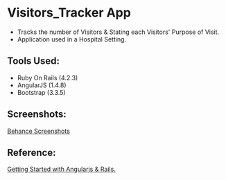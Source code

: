 # Visitors_Tracker App

- Tracks the number of Visitors & Stating each Visitors' Purpose of Visit. 
- Application used in a Hospital Setting.

## Tools Used:
- Ruby On Rails (4.2.3)
- AngularJS (1.4.8)
- Bootstrap (3.3.5)

## Screenshots:
[Behance Screenshots](http://)

## Reference:
[Getting Started with Angularjs & Rails.](https://richonrails.com/articles/getting-started-with-angularjs-and-rails
)
